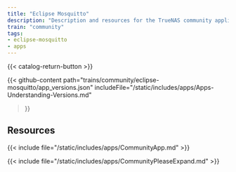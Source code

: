 ```yaml
---
title: "Eclipse Mosquitto"
description: "Description and resources for the TrueNAS community application called Eclipse Mosquitto."
train: "community"
tags:
- eclipse-mosquitto
- apps
---
```


{{< catalog-return-button >}}

{{< github-content 
    path="trains/community/eclipse-mosquitto/app_versions.json"
	includeFile="/static/includes/apps/Apps-Understanding-Versions.md"
>}}

## Resources

{{< include file="/static/includes/apps/CommunityApp.md" >}}

{{< include file="/static/includes/apps/CommunityPleaseExpand.md" >}}

<!--
<div class="docs-sections">

{{< doc-card title="<appname> Deployments" link="/resources/"
descr="How to deploy and configure the <appname> app." >}}

</div>
-->
